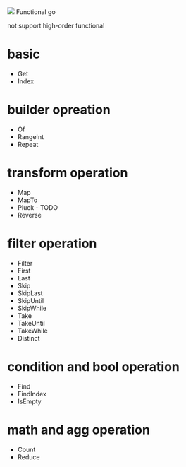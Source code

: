 <img src="https://travis-ci.org/dangerous1990/functional-go.svg?branch=master">
Functional go 

not support high-order functional

# basic
* Get
* Index

# builder opreation
* Of
* RangeInt
* Repeat

# transform operation
* Map 
* MapTo 
* Pluck - TODO
* Reverse

# filter operation
* Filter
* First
* Last
* Skip
* SkipLast
* SkipUntil
* SkipWhile
* Take
* TakeUntil
* TakeWhile
* Distinct

# condition and bool operation
* Find
* FindIndex
* IsEmpty

# math and agg operation
* Count
* Reduce


